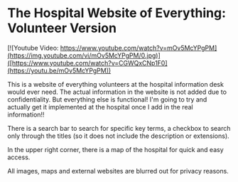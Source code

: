 <h1>The Hospital Website of Everything: Volunteer Version</h1>

[![Youtube Video: https://www.youtube.com/watch?v=mOv5McYPgPM](https://img.youtube.com/vi/mOv5McYPgPM/0.jpg)]([https://www.youtube.com/watch?v=CGWQxCNp1F0](https://youtu.be/mOv5McYPgPM))

<p>This is a website of everything volunteers at the hospital information desk would ever need. The actual information in the website is not added due to confidentiality. But everything else is functional! I'm going to try and actually get it implemented at the hospital once I add in the real information!!</p>
<p>There is a search bar to search for specific key terms, a checkbox to search only through the titles (so it does not include the description or extensions).</p>
<p>In the upper right corner, there is a map of the hospital for quick and easy access. </p>
<p>All images, maps and external websites are blurred out for privacy reasons.</p>
